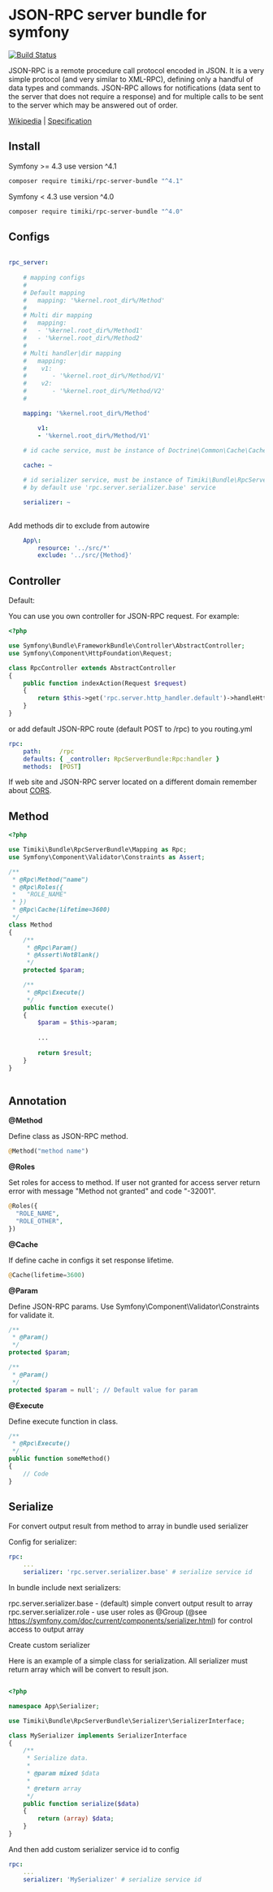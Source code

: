JSON-RPC server bundle for symfony
==================================

[![Build Status](https://travis-ci.org/timiki/rpc-server-bundle.svg?branch=master)](https://travis-ci.org/timiki/rpc-server-bundle)


JSON-RPC is a remote procedure call protocol encoded in JSON. It is a very simple protocol (and very similar to XML-RPC), defining only a handful of data types and commands. 
JSON-RPC allows for notifications (data sent to the server that does not require a response) and for multiple calls to be sent to the server which may be answered out of order.

[Wikipedia][1] | [Specification][2]

Install
-------

Symfony >= 4.3 use version ^4.1

```bash
composer require timiki/rpc-server-bundle "^4.1"
```

Symfony < 4.3 use version ^4.0

```bash
composer require timiki/rpc-server-bundle "^4.0"
```

Configs
-------

```yaml

rpc_server:
    
    # mapping configs
    # 
    # Default mapping
    #   mapping: '%kernel.root_dir%/Method' 
    #
    # Multi dir mapping
    #   mapping:
    #   - '%kernel.root_dir%/Method1'
    #   - '%kernel.root_dir%/Method2'  
    # 
    # Multi handler|dir mapping
    #   mapping:
    #    v1:
    #       - '%kernel.root_dir%/Method/V1'
    #    v2:
    #       - '%kernel.root_dir%/Method/V2'
    #   

    mapping: '%kernel.root_dir%/Method'

        v1:
        - '%kernel.root_dir%/Method/V1'
    
    # id cache service, must be instance of Doctrine\Common\Cache\CacheProvider

    cache: ~

    # id serializer service, must be instance of Timiki\Bundle\RpcServerBundle\Serializer\SerializerInterface
    # by default use 'rpc.server.serializer.base' service

    serializer: ~
    
``` 

Add methods dir to exclude from autowire

```yaml
    App\:
        resource: '../src/*'
        exclude: '../src/{Method}'
```

Controller
----------

Default:

You can use you own controller for JSON-RPC request. For example:

```php
<?php

use Symfony\Bundle\FrameworkBundle\Controller\AbstractController;
use Symfony\Component\HttpFoundation\Request;

class RpcController extends AbstractController
{
    public function indexAction(Request $request)
    {
        return $this->get('rpc.server.http_handler.default')->handleHttpRequest($request);
    }
}
```

or add default JSON-RPC route (default POST to /rpc) to you routing.yml

```yaml    
rpc:
    path:     /rpc
    defaults: { _controller: RpcServerBundle:Rpc:handler }
    methods:  [POST]
```

If web site and JSON-RPC server located on a different domain remember about [CORS][3].


Method
------

```php
<?php

use Timiki\Bundle\RpcServerBundle\Mapping as Rpc;
use Symfony\Component\Validator\Constraints as Assert;

/**
 * @Rpc\Method("name")
 * @Rpc\Roles({
 *   "ROLE_NAME"
 * })
 * @Rpc\Cache(lifetime=3600)
 */
class Method
{
    /**
     * @Rpc\Param()
     * @Assert\NotBlank()
     */
    protected $param;

    /**
     * @Rpc\Execute()
     */
    public function execute()
    {
        $param = $this->param;
        
        ...
        
        return $result;
    }
}
    
```

Annotation
----------

**@Method**

Define class as JSON-RPC method. 

```php
@Method("method name")
```

**@Roles**

Set roles for access to method. If user not granted for access server return error with message "Method not granted" and code "-32001".

```php
@Roles({
  "ROLE_NAME",
  "ROLE_OTHER",
})
```

**@Cache**

If define cache in configs it set response lifetime.

```php
@Cache(lifetime=3600)
```

**@Param**

Define JSON-RPC params. Use Symfony\Component\Validator\Constraints for validate it.

```php
/**
 * @Param()
 */
protected $param;

/**
 * @Param()
 */
protected $param = null'; // Default value for param
```

**@Execute**

Define execute function in class.

```php
/**
 * @Rpc\Execute()
 */
public function someMethod()
{
    // Code
}
```

Serialize
----------

For convert output result from method to array in bundle used serializer

Config for serializer:

```yaml    
rpc:
    ...
    serializer: 'rpc.server.serializer.base' # serialize service id
```

In bundle include next serializers:

rpc.server.serializer.base - (default) simple convert output result to array
rpc.server.serializer.role - use user roles as @Group (@see https://symfony.com/doc/current/components/serializer.html) for control access to output array


Create custom serializer

Here is an example of a simple class for serialization. All serializer must return array which will be convert to result json.

```php

<?php

namespace App\Serializer;

use Timiki\Bundle\RpcServerBundle\Serializer\SerializerInterface;

class MySerializer implements SerializerInterface
{
    /**
     * Serialize data.
     *
     * @param mixed $data
     *
     * @return array
     */
    public function serialize($data)
    {
        return (array) $data;
    }
}

```

And then add custom serializer service id to config

```yaml    
rpc:
    ...
    serializer: 'MySerializer' # serialize service id
```


[1]: https://wikipedia.org/wiki/JSON-RPC
[2]: http://www.jsonrpc.org/specification
[3]: https://wikipedia.org/wiki/Cross-origin_resource_sharing
